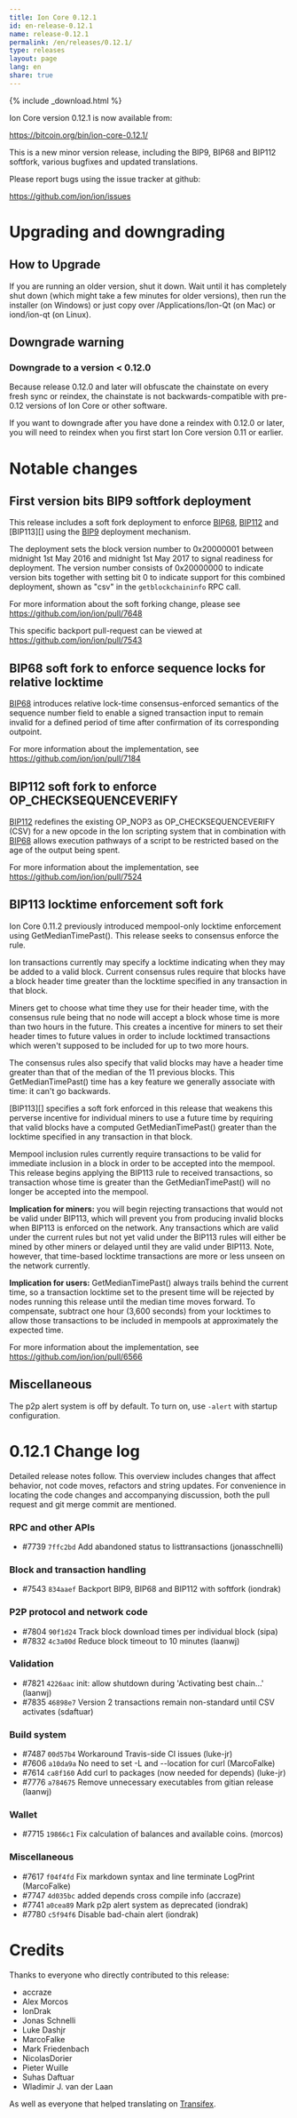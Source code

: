```yaml
---
title: Ion Core 0.12.1
id: en-release-0.12.1
name: release-0.12.1
permalink: /en/releases/0.12.1/
type: releases
layout: page
lang: en
share: true
---
```

{% include _download.html %}

Ion Core version 0.12.1 is now available from:

  <https://bitcoin.org/bin/ion-core-0.12.1/>

This is a new minor version release, including the BIP9, BIP68 and BIP112
softfork, various bugfixes and updated translations.

Please report bugs using the issue tracker at github:

  <https://github.com/ion/ion/issues>

Upgrading and downgrading
=========================

How to Upgrade
--------------

If you are running an older version, shut it down. Wait until it has completely
shut down (which might take a few minutes for older versions), then run the
installer (on Windows) or just copy over /Applications/Ion-Qt (on Mac) or
iond/ion-qt (on Linux).

Downgrade warning
-----------------

### Downgrade to a version < 0.12.0

Because release 0.12.0 and later will obfuscate the chainstate on every
fresh sync or reindex, the chainstate is not backwards-compatible with
pre-0.12 versions of Ion Core or other software.

If you want to downgrade after you have done a reindex with 0.12.0 or later,
you will need to reindex when you first start Ion Core version 0.11 or
earlier.

Notable changes
===============

First version bits BIP9 softfork deployment
-------------------------------------------

This release includes a soft fork deployment to enforce [BIP68][],
[BIP112][] and [BIP113][] using the [BIP9][] deployment mechanism.

The deployment sets the block version number to 0x20000001 between
midnight 1st May 2016 and midnight 1st May 2017 to signal readiness for 
deployment. The version number consists of 0x20000000 to indicate version
bits together with setting bit 0 to indicate support for this combined
deployment, shown as "csv" in the `getblockchaininfo` RPC call.

For more information about the soft forking change, please see
<https://github.com/ion/ion/pull/7648>

This specific backport pull-request can be viewed at
<https://github.com/ion/ion/pull/7543>

[BIP9]: https://github.com/ion/bips/blob/master/bip-0009.mediawiki
[BIP68]: https://github.com/ion/bips/blob/master/bip-0068.mediawiki
[BIP112]: https://github.com/ion/bips/blob/master/bip-0112.mediawiki

BIP68 soft fork to enforce sequence locks for relative locktime
---------------------------------------------------------------

[BIP68][] introduces relative lock-time consensus-enforced semantics of
the sequence number field to enable a signed transaction input to remain
invalid for a defined period of time after confirmation of its corresponding
outpoint.

For more information about the implementation, see
<https://github.com/ion/ion/pull/7184>

BIP112 soft fork to enforce OP_CHECKSEQUENCEVERIFY
--------------------------------------------------

[BIP112][] redefines the existing OP_NOP3 as OP_CHECKSEQUENCEVERIFY (CSV)
for a new opcode in the Ion scripting system that in combination with
[BIP68][] allows execution pathways of a script to be restricted based
on the age of the output being spent.

For more information about the implementation, see
<https://github.com/ion/ion/pull/7524>

BIP113 locktime enforcement soft fork
-------------------------------------

Ion Core 0.11.2 previously introduced mempool-only locktime
enforcement using GetMedianTimePast(). This release seeks to
consensus enforce the rule.

Ion transactions currently may specify a locktime indicating when
they may be added to a valid block.  Current consensus rules require
that blocks have a block header time greater than the locktime specified
in any transaction in that block.

Miners get to choose what time they use for their header time, with the
consensus rule being that no node will accept a block whose time is more
than two hours in the future.  This creates a incentive for miners to
set their header times to future values in order to include locktimed
transactions which weren't supposed to be included for up to two more
hours.

The consensus rules also specify that valid blocks may have a header
time greater than that of the median of the 11 previous blocks.  This
GetMedianTimePast() time has a key feature we generally associate with
time: it can't go backwards.

[BIP113][] specifies a soft fork enforced in this release that
weakens this perverse incentive for individual miners to use a future
time by requiring that valid blocks have a computed GetMedianTimePast()
greater than the locktime specified in any transaction in that block.

Mempool inclusion rules currently require transactions to be valid for
immediate inclusion in a block in order to be accepted into the mempool.
This release begins applying the BIP113 rule to received transactions,
so transaction whose time is greater than the GetMedianTimePast() will
no longer be accepted into the mempool.

**Implication for miners:** you will begin rejecting transactions that
would not be valid under BIP113, which will prevent you from producing
invalid blocks when BIP113 is enforced on the network. Any
transactions which are valid under the current rules but not yet valid
under the BIP113 rules will either be mined by other miners or delayed
until they are valid under BIP113. Note, however, that time-based
locktime transactions are more or less unseen on the network currently.

**Implication for users:** GetMedianTimePast() always trails behind the
current time, so a transaction locktime set to the present time will be
rejected by nodes running this release until the median time moves
forward. To compensate, subtract one hour (3,600 seconds) from your
locktimes to allow those transactions to be included in mempools at
approximately the expected time.

For more information about the implementation, see
<https://github.com/ion/ion/pull/6566>

Miscellaneous
-------------

The p2p alert system is off by default. To turn on, use `-alert` with
startup configuration.

0.12.1 Change log
=================

Detailed release notes follow. This overview includes changes that affect
behavior, not code moves, refactors and string updates. For convenience in locating
the code changes and accompanying discussion, both the pull request and
git merge commit are mentioned.

### RPC and other APIs
- \#7739 `7ffc2bd` Add abandoned status to listtransactions (jonasschnelli)

### Block and transaction handling
- \#7543 `834aaef` Backport BIP9, BIP68 and BIP112 with softfork (iondrak)

### P2P protocol and network code
- \#7804 `90f1d24` Track block download times per individual block (sipa)
- \#7832 `4c3a00d` Reduce block timeout to 10 minutes (laanwj)

### Validation
- \#7821 `4226aac` init: allow shutdown during 'Activating best chain...' (laanwj)
- \#7835 `46898e7` Version 2 transactions remain non-standard until CSV activates (sdaftuar)

### Build system
- \#7487 `00d57b4` Workaround Travis-side CI issues (luke-jr)
- \#7606 `a10da9a` No need to set -L and --location for curl (MarcoFalke)
- \#7614 `ca8f160` Add curl to packages (now needed for depends) (luke-jr)
- \#7776 `a784675` Remove unnecessary executables from gitian release (laanwj)

### Wallet
- \#7715 `19866c1` Fix calculation of balances and available coins. (morcos)

### Miscellaneous
- \#7617 `f04f4fd` Fix markdown syntax and line terminate LogPrint (MarcoFalke)
- \#7747 `4d035bc` added depends cross compile info (accraze)
- \#7741 `a0cea89` Mark p2p alert system as deprecated (iondrak)
- \#7780 `c5f94f6` Disable bad-chain alert (iondrak)

Credits
=======

Thanks to everyone who directly contributed to this release:

- accraze
- Alex Morcos
- IonDrak
- Jonas Schnelli
- Luke Dashjr
- MarcoFalke
- Mark Friedenbach
- NicolasDorier
- Pieter Wuille
- Suhas Daftuar
- Wladimir J. van der Laan

As well as everyone that helped translating on [Transifex](https://www.transifex.com/projects/p/ion/).
